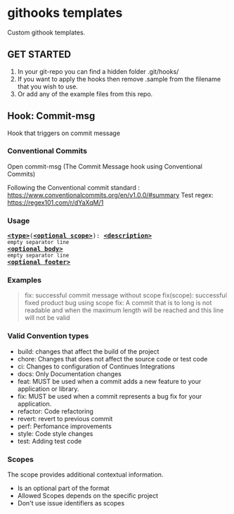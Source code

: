 # githooks templates

Custom githook templates.

## GET STARTED

1. In your git-repo you can find a hidden folder .git/hooks/
2. If you want to apply the hooks then remove .sample from the filename that you wish to use.
3. Or add any of the example files from this repo.

## Hook: Commit-msg

Hook that triggers on commit message

### Conventional Commits
Open commit-msg (The Commit Message hook using Conventional Commits)

Following the Conventional commit standard : https://www.conventionalcommits.org/en/v1.0.0/#summary
Test regex: https://regex101.com/r/dYaXqM/1

### Usage

<pre>
<b><a href="#types">&lt;type&gt;</a></b></font>(<b><a href="#scopes">&lt;optional scope&gt;</a></b>): <b><a href="#description">&lt;description&gt;</a></b>
<sub>empty separator line</sub>
<b><a href="#body">&lt;optional body&gt;</a></b>
<sub>empty separator line</sub>
<b><a href="#footer">&lt;optional footer&gt;</a></b>
</pre>

### Examples 

> fix: successful commit message without scope
> fix(scope): successful fixed product bug using scope
> fix: A commit that is to long is not readable and when the maximum length will be reached and this line will not be valid 

### Valid Convention types

- build: changes that affect the build of the project
- chore: Changes that does not affect the source code or test code
- ci: Changes to configuration of Continues Integrations
- docs: Only Documentation changes
- feat: MUST be used when a commit adds a new feature to your application or library.
- fix: MUST be used when a commit represents a bug fix for your application.
- refactor: Code refactoring
- revert: revert to previous commit
- perf: Perfomance improvements
- style: Code style changes
- test: Adding test code

### Scopes
The scope provides additional contextual information.

- Is an optional part of the format
- Allowed Scopes depends on the specific project
- Don't use issue identifiers as scopes
